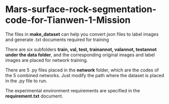# Mars-surface-rock-segmentation-code-for-Tianwen-1-Mission  
  
The files in **make_dataset** can help you convert json files to label images and generate .txt documents required for training  
  
There are six subfolders **train, val, test, trainannot, valannot, testannot under the data folder**, and the corresponding original images and label images are placed for network training.  
  
There are 5 .py files placed in the **network** folder, which are the codes of the 5 combined networks. Just modify the path where the dataset is placed in the .py file to run.  
  
The experimental environment requirements are specified in the **requirement.txt** document. 
